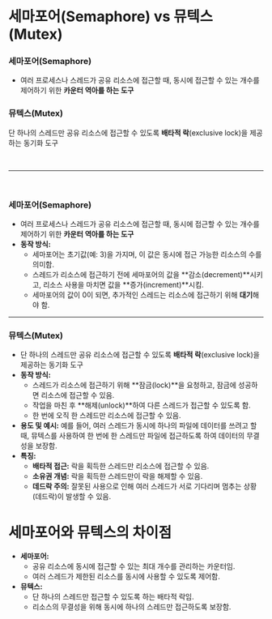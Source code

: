 # 세마포어(Semaphore) vs 뮤텍스(Mutex)

### 세마포어(Semaphore)
- 여러 프로세스나 스레드가 공유 리소스에 접근할 때, 동시에 접근할 수 있는 개수를 제어하기 위한 **카운터 역아를 하는 도구**

### 뮤텍스(Mutex)
단 하나의 스레드만 공유 리소스에 접근할 수 있도록 **배타적 락**(exclusive lock)을 제공하는 동기화 도구

<br>

---

<br>

### **세마포어(Semaphore)**
- 여러 프로세스나 스레드가 공유 리소스에 접근할 때, 동시에 접근할 수 있는 개수를 제어하기 위한 **카운터 역아를 하는 도구**
- **동작 방식:**
    - 세마포어는 초기값(예: 3)을 가지며, 이 값은 동시에 접근 가능한 리소스의 수를 의미함.
    - 스레드가 리소스에 접근하기 전에 세마포어의 값을 **감소(decrement)**시키고, 리소스 사용을 마치면 값을 **증가(increment)**시킴.
    - 세마포어의 값이 0이 되면, 추가적인 스레드는 리소스에 접근하기 위해 **대기**해야 함.

---

### **뮤텍스(Mutex)**
- 단 하나의 스레드만 공유 리소스에 접근할 수 있도록 **배타적 락**(exclusive lock)을 제공하는 동기화 도구
- **동작 방식:**
    - 스레드가 리소스에 접근하기 위해 **잠금(lock)**을 요청하고, 잠금에 성공하면 리소스에 접근할 수 있음.
    - 작업을 마친 후 **해제(unlock)**하여 다른 스레드가 접근할 수 있도록 함.
    - 한 번에 오직 한 스레드만 리소스에 접근할 수 있음.
- **용도 및 예시:** 예를 들어, 여러 스레드가 동시에 하나의 파일에 데이터를 쓰려고 할 때, 뮤텍스를 사용하여 한 번에 한 스레드만 파일에 접근하도록 하여 데이터의 무결성을 보장함.
- **특징:**
    - **배타적 접근:** 락을 획득한 스레드만 리소스에 접근할 수 있음.
    - **소유권 개념:** 락을 획득한 스레드만이 락을 해제할 수 있음.
    - **데드락 주의:** 잘못된 사용으로 인해 여러 스레드가 서로 기다리며 멈추는 상황(데드락)이 발생할 수 있음.

# 세마포어와 뮤텍스의 차이점
- **세마포어:**
    - 공유 리소스에 동시에 접근할 수 있는 최대 개수를 관리하는 카운터임.
    - 여러 스레드가 제한된 리소스를 동시에 사용할 수 있도록 제어함.
- **뮤텍스:**
    - 단 하나의 스레드만 접근할 수 있도록 하는 배타적 락임.
    - 리소스의 무결성을 위해 동시에 하나의 스레드만 접근하도록 보장함.